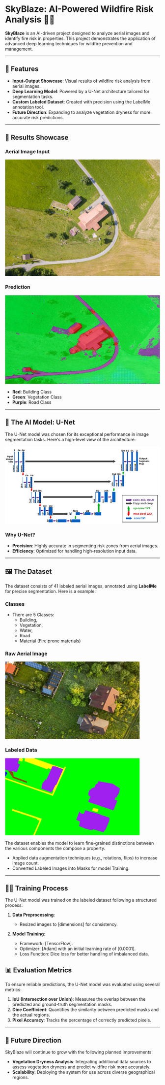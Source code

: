 # SkyBlaze: AI-Powered Wildfire Risk Analysis 🌲🔥

**SkyBlaze** is an AI-driven project designed to analyze aerial images and identify fire risk in properties. This project demonstrates the application of advanced deep learning techniques for wildfire prevention and management. 

---

## 🌟 Features

- **Input-Output Showcase**: Visual results of wildfire risk analysis from aerial images.
- **Deep Learning Model**: Powered by a U-Net architecture tailored for segmentation tasks.
- **Custom Labeled Dataset**: Created with precision using the LabelMe annotation tool.
- **Future Direction**: Expanding to analyze vegetation dryness for more accurate risk predictions.

---

## 🔎 Results Showcase

### Aerial Image Input
![Input Example](https://github.com/DiogoNunesDev/FireRisk_Prevention_System/blob/main/Test/test.jpg)

### Prediction
![Output Example](https://github.com/DiogoNunesDev/FireRisk_Prevention_System/blob/main/Test/output.jpg)

- **Red**: Building Class
- **Green**: Vegetation Class
- **Purple**: Road Class

---

## 🧠 The AI Model: U-Net

The U-Net model was chosen for its exceptional performance in image segmentation tasks. Here's a high-level view of the architecture:

![U-Net Model Architecture](https://github.com/DiogoNunesDev/FireRisk_Prevention_System/blob/main/readme/UNet%20Architecture.jpg)

### Why U-Net?

- **Precision**: Highly accurate in segmenting risk zones from aerial images.
- **Efficiency**: Optimized for handling high-resolution input data.

---

## 🖼️ The Dataset

The dataset consists of 41 labeled aerial images, annotated using **LabelMe** for precise segmentation. Here is a example:

### Classes
- There are 5 Classes: 
   - Building, 
   - Vegetation, 
   - Water, 
   - Road 
   - Material (Fire prone materials)

### Raw Aerial Image
![Raw Image Example](https://github.com/DiogoNunesDev/FireRisk_Prevention_System/blob/main/readme/Original%20Image.png)

### Labeled Data
![Labeled Image Example](https://github.com/DiogoNunesDev/FireRisk_Prevention_System/blob/main/readme/Mask%20Labeled%20Image.png)

The dataset enables the model to learn fine-grained distinctions between the various components the compose a property.

   - Applied data augmentation techniques (e.g., rotations, flips) to increase image count.
   - Converted Labeled Images into Masks for model Training.


---

## 🏋️‍♂️ Training Process

The U-Net model was trained on the labeled dataset following a structured process:

1. **Data Preprocessing**:
   - Resized images to [dimensions] for consistency.

2. **Model Training**:
   - Framework: [TensorFlow].
   - Optimizer: [Adam] with an initial learning rate of [0.0001].
   - Loss Function: Dice loss for better handling of imbalanced data.

## 📊 Evaluation Metrics

To ensure reliable predictions, the U-Net model was evaluated using several metrics:

1. **IoU (Intersection over Union)**: Measures the overlap between the predicted and ground-truth segmentation masks.
2. **Dice Coefficient**: Quantifies the similarity between predicted masks and the actual regions.
3. **Pixel Accuracy**: Tracks the percentage of correctly predicted pixels.

---

## 🚀 Future Direction

SkyBlaze will continue to grow with the following planned improvements:

- **Vegetation Dryness Analysis**: Integrating additional data sources to assess vegetation dryness and predict wildfire risk more accurately.
- **Scalability**: Deploying the system for use across diverse geographical regions.


